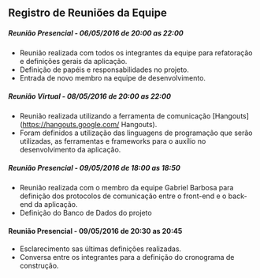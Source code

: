 Registro de Reuniões da Equipe
---------------------

##### Reunião Presencial - 06/05/2016 de 20:00 as 22:00

- Reunião realizada com todos os integrantes da equipe para refatoração e definições gerais da aplicação.
- Definição de papéis e responsabilidades no projeto.
- Entrada de novo membro na equipe de desenvolvimento.

##### Reunião Virtual - 08/05/2016 de 20:00 as 22:00 

- Reunião realizada utilizando a ferramenta de comunicação [Hangouts](https://hangouts.google.com/ Hangouts). 
- Foram definidos a utilização das linguagens de programação que serão utilizadas, as ferramentas e frameworks para o auxílio 
no desenvolvimento da aplicação.

##### Reunião Presencial - 09/05/2016 de 18:00 as 18:50 

- Reunião realizada com o membro da equipe Gabriel Barbosa para definição dos protocolos de comunicação entre o front-end e o back-end
da aplicação.
- Definição do Banco de Dados do projeto

#### Reunião Presencial - 09/05/2016 de 20:30 as 20:45

- Esclarecimento sas últimas definições realizadas.
- Conversa entre os integrantes para a definição do cronograma de construção.
